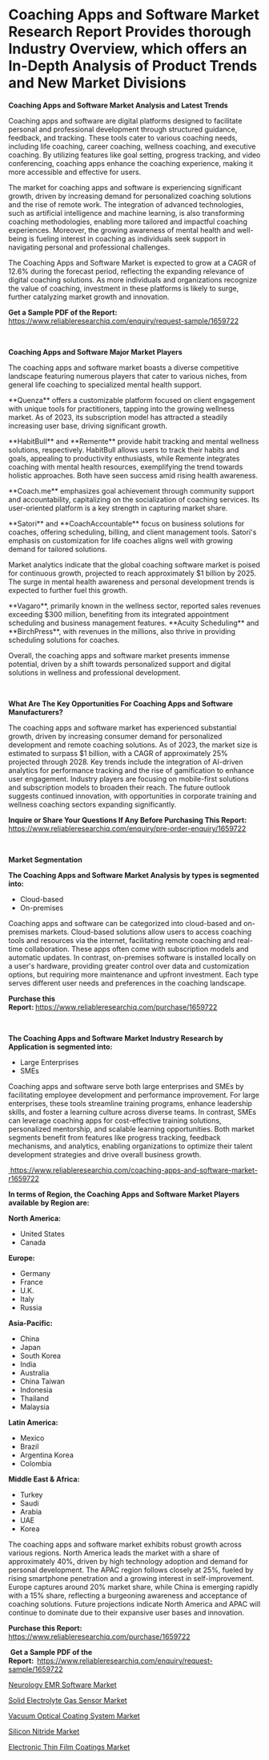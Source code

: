<p><h1>Coaching Apps and Software Market Research Report Provides thorough Industry Overview, which offers an In-Depth Analysis of Product Trends and New Market Divisions</h1></p><p><strong>Coaching Apps and Software Market Analysis and Latest Trends</strong></p>
<p><p>Coaching apps and software are digital platforms designed to facilitate personal and professional development through structured guidance, feedback, and tracking. These tools cater to various coaching needs, including life coaching, career coaching, wellness coaching, and executive coaching. By utilizing features like goal setting, progress tracking, and video conferencing, coaching apps enhance the coaching experience, making it more accessible and effective for users.</p><p>The market for coaching apps and software is experiencing significant growth, driven by increasing demand for personalized coaching solutions and the rise of remote work. The integration of advanced technologies, such as artificial intelligence and machine learning, is also transforming coaching methodologies, enabling more tailored and impactful coaching experiences. Moreover, the growing awareness of mental health and well-being is fueling interest in coaching as individuals seek support in navigating personal and professional challenges.</p><p>The Coaching Apps and Software Market is expected to grow at a CAGR of 12.6% during the forecast period, reflecting the expanding relevance of digital coaching solutions. As more individuals and organizations recognize the value of coaching, investment in these platforms is likely to surge, further catalyzing market growth and innovation.</p></p>
<p><strong>Get a Sample PDF of the Report:&nbsp;</strong> <a href="https://www.reliableresearchiq.com/enquiry/request-sample/1659722?utm_campaign=1141&utm_medium=2&utm_source=Github&utm_content=ia&utm_term=28092024&utm_id=coaching-apps-and-software">https://www.reliableresearchiq.com/enquiry/request-sample/1659722</a></p>
<p>&nbsp;</p>
<p><strong>Coaching Apps and Software Major Market Players</strong></p>
<p><p>The coaching apps and software market boasts a diverse competitive landscape featuring numerous players that cater to various niches, from general life coaching to specialized mental health support.</p><p>**Quenza** offers a customizable platform focused on client engagement with unique tools for practitioners, tapping into the growing wellness market. As of 2023, its subscription model has attracted a steadily increasing user base, driving significant growth.</p><p>**HabitBull** and **Remente** provide habit tracking and mental wellness solutions, respectively. HabitBull allows users to track their habits and goals, appealing to productivity enthusiasts, while Remente integrates coaching with mental health resources, exemplifying the trend towards holistic approaches. Both have seen success amid rising health awareness.</p><p>**Coach.me** emphasizes goal achievement through community support and accountability, capitalizing on the socialization of coaching services. Its user-oriented platform is a key strength in capturing market share.</p><p>**Satori** and **CoachAccountable** focus on business solutions for coaches, offering scheduling, billing, and client management tools. Satori's emphasis on customization for life coaches aligns well with growing demand for tailored solutions.</p><p>Market analytics indicate that the global coaching software market is poised for continuous growth, projected to reach approximately $1 billion by 2025. The surge in mental health awareness and personal development trends is expected to further fuel this growth.</p><p>**Vagaro**, primarily known in the wellness sector, reported sales revenues exceeding $300 million, benefiting from its integrated appointment scheduling and business management features. **Acuity Scheduling** and **BirchPress**, with revenues in the millions, also thrive in providing scheduling solutions for coaches.</p><p>Overall, the coaching apps and software market presents immense potential, driven by a shift towards personalized support and digital solutions in wellness and professional development.</p></p>
<p>&nbsp;</p>
<p><strong>What Are The Key Opportunities For Coaching Apps and Software Manufacturers?</strong></p>
<p><p>The coaching apps and software market has experienced substantial growth, driven by increasing consumer demand for personalized development and remote coaching solutions. As of 2023, the market size is estimated to surpass $1 billion, with a CAGR of approximately 25% projected through 2028. Key trends include the integration of AI-driven analytics for performance tracking and the rise of gamification to enhance user engagement. Industry players are focusing on mobile-first solutions and subscription models to broaden their reach. The future outlook suggests continued innovation, with opportunities in corporate training and wellness coaching sectors expanding significantly.</p></p>
<p><strong>Inquire or Share Your Questions If Any Before Purchasing This Report:</strong> <a href="https://www.reliableresearchiq.com/enquiry/pre-order-enquiry/1659722?utm_campaign=1141&utm_medium=2&utm_source=Github&utm_content=ia&utm_term=28092024&utm_id=coaching-apps-and-software">https://www.reliableresearchiq.com/enquiry/pre-order-enquiry/1659722</a></p>
<p>&nbsp;</p>
<p><strong>Market Segmentation</strong></p>
<p><strong>The Coaching Apps and Software Market Analysis by types is segmented into:</strong></p>
<p><ul><li>Cloud-based</li><li>On-premises</li></ul></p>
<p><p>Coaching apps and software can be categorized into cloud-based and on-premises markets. Cloud-based solutions allow users to access coaching tools and resources via the internet, facilitating remote coaching and real-time collaboration. These apps often come with subscription models and automatic updates. In contrast, on-premises software is installed locally on a user's hardware, providing greater control over data and customization options, but requiring more maintenance and upfront investment. Each type serves different user needs and preferences in the coaching landscape.</p></p>
<p><strong>Purchase this Report:&nbsp;</strong><a href="https://www.reliableresearchiq.com/purchase/1659722?utm_campaign=1141&utm_medium=2&utm_source=Github&utm_content=ia&utm_term=28092024&utm_id=coaching-apps-and-software">https://www.reliableresearchiq.com/purchase/1659722</a></p>
<p>&nbsp;</p>
<p><strong>The Coaching Apps and Software Market Industry Research by Application is segmented into:</strong></p>
<p><ul><li>Large Enterprises</li><li>SMEs</li></ul></p>
<p><p>Coaching apps and software serve both large enterprises and SMEs by facilitating employee development and performance improvement. For large enterprises, these tools streamline training programs, enhance leadership skills, and foster a learning culture across diverse teams. In contrast, SMEs can leverage coaching apps for cost-effective training solutions, personalized mentorship, and scalable learning opportunities. Both market segments benefit from features like progress tracking, feedback mechanisms, and analytics, enabling organizations to optimize their talent development strategies and drive overall business growth.</p></p>
<p><a href="https://www.reliableresearchiq.com/coaching-apps-and-software-market-r1659722?utm_campaign=1141&utm_medium=2&utm_source=Github&utm_content=ia&utm_term=28092024&utm_id=coaching-apps-and-software">&nbsp;https://www.reliableresearchiq.com/coaching-apps-and-software-market-r1659722</a></p>
<p><strong>In terms of Region, the Coaching Apps and Software Market Players available by Region are:</strong></p>
<p>
    <p> <strong> North America: </strong>
        <ul>
            <li>United States</li>
            <li>Canada</li>
        </ul>
        </p> 
    <p> <strong> Europe: </strong>
        <ul>
            <li>Germany</li>
            <li>France</li>
            <li>U.K.</li>
            <li>Italy</li>
            <li>Russia</li>
        </ul>
        </p> 
    <p> <strong> Asia-Pacific: </strong>
        <ul>
            <li>China</li>
            <li>Japan</li>
            <li>South Korea</li>
            <li>India</li>
            <li>Australia</li>
            <li>China Taiwan</li>
            <li>Indonesia</li>
            <li>Thailand</li>
            <li>Malaysia</li>
        </ul>
        </p> 
    <p> <strong> Latin America: </strong>
        <ul>
            <li>Mexico</li>
            <li>Brazil</li>
            <li>Argentina Korea</li>
            <li>Colombia</li>
        </ul>
        </p> 
    <p> <strong> Middle East & Africa: </strong>
        <ul>
            <li>Turkey</li>
            <li>Saudi</li>
            <li>Arabia</li>
            <li>UAE</li>
            <li>Korea</li>
        </ul>
    </p>
    </p>
<p><p>The coaching apps and software market exhibits robust growth across various regions. North America leads the market with a share of approximately 40%, driven by high technology adoption and demand for personal development. The APAC region follows closely at 25%, fueled by rising smartphone penetration and a growing interest in self-improvement. Europe captures around 20% market share, while China is emerging rapidly with a 15% share, reflecting a burgeoning awareness and acceptance of coaching solutions. Future projections indicate North America and APAC will continue to dominate due to their expansive user bases and innovation.</p></p>
<p><strong>Purchase this Report: </strong><a href="https://www.reliableresearchiq.com/purchase/1659722?utm_campaign=1141&utm_medium=2&utm_source=Github&utm_content=ia&utm_term=28092024&utm_id=coaching-apps-and-software">https://www.reliableresearchiq.com/purchase/1659722</a></p>
<p>&nbsp;<strong>Get a Sample PDF of the Report:&nbsp;&nbsp;</strong><a href="https://www.reliableresearchiq.com/enquiry/request-sample/1659722?utm_campaign=1141&utm_medium=2&utm_source=Github&utm_content=ia&utm_term=28092024&utm_id=coaching-apps-and-software">https://www.reliableresearchiq.com/enquiry/request-sample/1659722</a></p>
<p><strong></strong></p>
<p><p><a href="https://issuu.com/reportprime-2/docs/neurology-emr-software-market-size-_65dccbb2ec3e84?utm_campaign=1141&utm_medium=2&utm_source=Github&utm_content=ia&utm_term=28092024&utm_id=coaching-apps-and-software">Neurology EMR Software Market</a></p><p><a href="https://issuu.com/reportprime-2/docs/solid-electrolyte-gas-sensor-market_d95cb5922ff920?utm_campaign=1141&utm_medium=2&utm_source=Github&utm_content=ia&utm_term=28092024&utm_id=coaching-apps-and-software">Solid Electrolyte Gas Sensor Market</a></p><p><a href="https://github.com/ArnisaBaku06/Market-Research-Report-List-1/blob/main/vacuum-optical-coating-system-market.md?utm_campaign=1141&utm_medium=2&utm_source=Github&utm_content=ia&utm_term=28092024&utm_id=coaching-apps-and-software">Vacuum Optical Coating System Market</a></p><p><a href="https://www.linkedin.com/pulse/silicon-nitride-market-size-type-photovoltaic-grade-nitrideceramic-qfyie?utm_campaign=1141&utm_medium=2&utm_source=Github&utm_content=ia&utm_term=28092024&utm_id=coaching-apps-and-software">Silicon Nitride Market</a></p><p><a href="https://github.com/CarolLPettway/Market-Research-Report-List-1/blob/main/electronic-thin-film-coatings-market.md?utm_campaign=1141&utm_medium=2&utm_source=Github&utm_content=ia&utm_term=28092024&utm_id=coaching-apps-and-software">Electronic Thin Film Coatings Market</a></p></p>